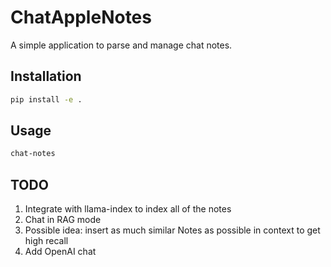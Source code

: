 # ChatAppleNotes

A simple application to parse and manage chat notes.

## Installation

```bash
pip install -e .
```
## Usage
```bash
chat-notes
```
## TODO

1. Integrate with llama-index to index all of the notes 
2. Chat in RAG mode 
3. Possible idea: insert as much similar Notes as possible in context to get high recall 
4. Add OpenAI chat
